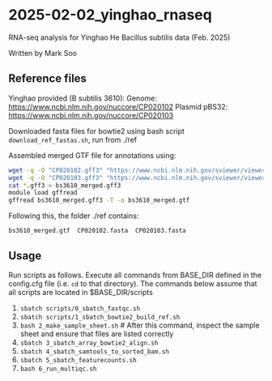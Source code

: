 # 2025-02-02_yinghao_rnaseq
RNA-seq analysis for Yinghao He Bacillus subtilis data (Feb. 2025)

Written by Mark Soo

## Reference files

Yinghao provided (B subtilis 3610): 
Genome: https://www.ncbi.nlm.nih.gov/nuccore/CP020102
Plasmid pBS32: https://www.ncbi.nlm.nih.gov/nuccore/CP020103

Downloaded fasta files for bowtie2 using bash script `download_ref_fastas.sh`, run from ./ref 

Assembled merged GTF file for annotations using:
```bash
wget -q -O "CP020102.gff3" "https://www.ncbi.nlm.nih.gov/sviewer/viewer.cgi?db=nuccore&id=CP020102&report=gff3&retmode=text"
wget -q -O "CP020103.gff3" "https://www.ncbi.nlm.nih.gov/sviewer/viewer.cgi?db=nuccore&id=CP020103&report=gff3&retmode=text"
cat *.gff3 > bs3610_merged.gff3
module load gffread
gffread bs3610_merged.gff3 -T -o bs3610_merged.gtf
```

Following this, the folder ./ref contains:
```text
bs3610_merged.gtf  CP020102.fasta  CP020103.fasta
```

##  Usage
Run scripts as follows.  Execute all commands from BASE_DIR defined in the config.cfg file (i.e. `cd` to that directory).
The commands below assume that all scripts are located in $BASE_DIR/scripts

1. `sbatch scripts/0_sbatch_fastqc.sh`
2. `sbatch scripts/1_sbatch_bowtie2_build_ref.sh`
3. `bash 2_make_sample_sheet.sh`  # After this command, inspect the sample sheet and ensure that files are listed correctly
4. `sbatch 3_sbatch_array_bowtie2_align.sh`
5. `sbatch 4_sbatch_samtools_to_sorted_bam.sh`
6. `sbatch 5_sbatch_featurecounts.sh`
7. `bash 6_run_multiqc.sh`



